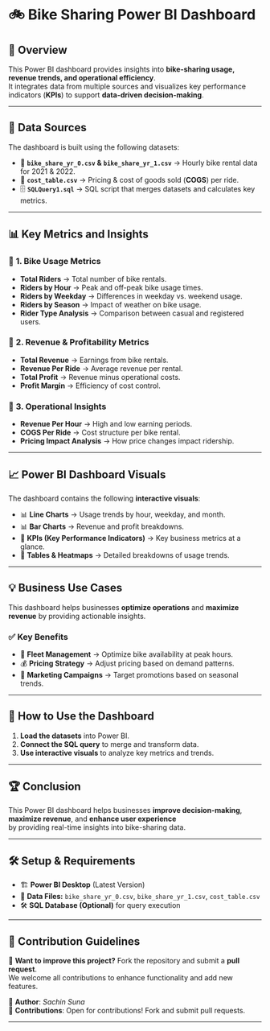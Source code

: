 # 🚲 Bike Sharing Power BI Dashboard

## 📌 Overview
This Power BI dashboard provides insights into **bike-sharing usage, revenue trends, and operational efficiency**.  
It integrates data from multiple sources and visualizes key performance indicators (**KPIs**) to support **data-driven decision-making**.

---

## 📂 Data Sources
The dashboard is built using the following datasets:

- 📄 **`bike_share_yr_0.csv` & `bike_share_yr_1.csv`** → Hourly bike rental data for 2021 & 2022.
- 📄 **`cost_table.csv`** → Pricing & cost of goods sold (**COGS**) per ride.
- 🗄 **`SQLQuery1.sql`** → SQL script that merges datasets and calculates key metrics.

---

## 📊 Key Metrics and Insights

### 🔹 **1. Bike Usage Metrics**
- **Total Riders** → Total number of bike rentals.
- **Riders by Hour** → Peak and off-peak bike usage times.
- **Riders by Weekday** → Differences in weekday vs. weekend usage.
- **Riders by Season** → Impact of weather on bike usage.
- **Rider Type Analysis** → Comparison between casual and registered users.

### 🔹 **2. Revenue & Profitability Metrics**
- **Total Revenue** → Earnings from bike rentals.
- **Revenue Per Ride** → Average revenue per rental.
- **Total Profit** → Revenue minus operational costs.
- **Profit Margin** → Efficiency of cost control.

### 🔹 **3. Operational Insights**
- **Revenue Per Hour** → High and low earning periods.
- **COGS Per Ride** → Cost structure per bike rental.
- **Pricing Impact Analysis** → How price changes impact ridership.

---

## 📈 Power BI Dashboard Visuals
The dashboard contains the following **interactive visuals**:

- 📊 **Line Charts** → Usage trends by hour, weekday, and month.
- 📊 **Bar Charts** → Revenue and profit breakdowns.
- 🎯 **KPIs (Key Performance Indicators)** → Key business metrics at a glance.
- 📅 **Tables & Heatmaps** → Detailed breakdowns of usage trends.

---

## 💡 Business Use Cases
This dashboard helps businesses **optimize operations** and **maximize revenue** by providing actionable insights.  

### ✅ **Key Benefits**
- 🚴 **Fleet Management** → Optimize bike availability at peak hours.  
- 💰 **Pricing Strategy** → Adjust pricing based on demand patterns.  
- 🎯 **Marketing Campaigns** → Target promotions based on seasonal trends.  

---

## 🚀 How to Use the Dashboard
1. **Load the datasets** into Power BI.
2. **Connect the SQL query** to merge and transform data.
3. **Use interactive visuals** to analyze key metrics and trends.

---

## 🏆 Conclusion
This Power BI dashboard helps businesses **improve decision-making**, **maximize revenue**, and **enhance user experience**  
by providing real-time insights into bike-sharing data.

---

## 🛠️ Setup & Requirements
- 🏗 **Power BI Desktop** (Latest Version)
- 📌 **Data Files:** `bike_share_yr_0.csv`, `bike_share_yr_1.csv`, `cost_table.csv`
- 🛠 **SQL Database (Optional)** for query execution

---

## 🤝 Contribution Guidelines
🚀 **Want to improve this project?** Fork the repository and submit a **pull request**.  
We welcome all contributions to enhance functionality and add new features.

📌 **Author**: *Sachin Suna*  
📌 **Contributions**: Open for contributions! Fork and submit pull requests.

---

